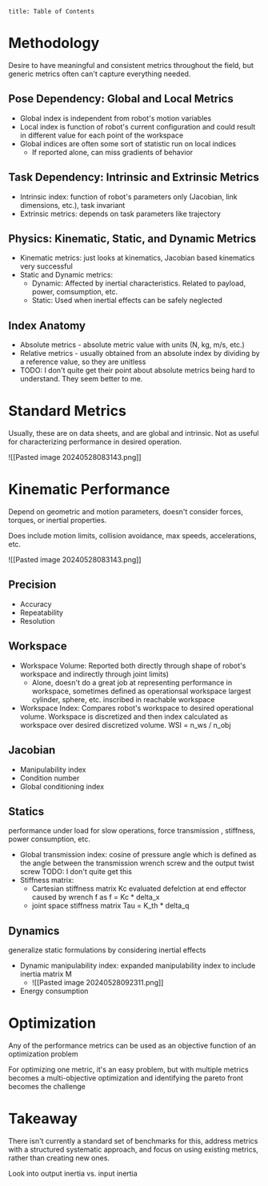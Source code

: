 ```toc
title: Table of Contents
```
# Methodology
Desire to have meaningful and consistent metrics throughout the field, but generic metrics often can't capture everything needed.

## Pose Dependency: Global and Local Metrics
- Global index is independent from robot's motion variables
- Local index is function of robot's current configuration and could result in different value for each point of the workspace
- Global indices are often some sort of statistic run on local indices
	- If reported alone, can miss gradients of behavior

## Task Dependency: Intrinsic and Extrinsic Metrics
- Intrinsic index: function of robot's parameters only (Jacobian, link dimensions, etc.), task invariant
- Extrinsic metrics: depends on task parameters like trajectory

## Physics: Kinematic, Static, and Dynamic Metrics
- Kinematic metrics: just looks at kinematics, Jacobian based kinematics very successful
- Static and Dynamic metrics:
	- Dynamic: Affected by inertial characteristics. Related to payload, power, comsumption, etc.
	- Static: Used when inertial effects can be safely neglected

## Index Anatomy
- Absolute metrics - absolute metric value with units (N, kg, m/s, etc.)
- Relative metrics - usually obtained from an absolute index by dividing by a reference value, so they are unitless
- TODO: I don't quite get their point about absolute metrics being hard to understand. They seem better to me.

# Standard Metrics
Usually, these are on data sheets, and are global and intrinsic. Not as useful for characterizing performance in desired operation.

![[Pasted image 20240528083143.png]]

# Kinematic Performance
Depend on geometric and motion parameters, doesn't consider forces, torques, or inertial properties.

Does include motion limits, collision avoidance, max speeds, accelerations, etc. 

![[Pasted image 20240528083143.png]]

## Precision
- Accuracy
- Repeatability
- Resolution

## Workspace
- Workspace Volume: Reported both directly through shape of robot's workspace and indirectly through joint limits)
	- Alone, doesn't do a great job at representing performance in workspace, sometimes defined as operationsal workspace largest cylinder, sphere, etc. inscribed in reachable workspace
- Workspace Index: Compares robot's workspace to desired operational volume. Workspace is discretized and then index calculated as workspace over desired discretized volume. WSI = n_ws / n_obj
## Jacobian
- Manipulability index
- Condition number
- Global conditioning index

## Statics
performance under load for slow operations, force transmission , stiffness, power consumption, etc.

- Global transmission index: cosine of pressure angle which is defined as the angle between the transmission wrench screw and the output twist screw TODO: I don't quite get this
- Stiffness matrix:
	- Cartesian stiffness matrix Kc evaluated defelction at end effector caused by wrench f as f = Kc * delta_x
	- joint space stiffness matrix Tau = K_th * delta_q
## Dynamics
generalize static formulations by considering inertial effects
- Dynamic manipulability index: expanded manipulability index to include inertia matrix M
	- ![[Pasted image 20240528092311.png]]
- Energy consumption

# Optimization
Any of the performance metrics can be used as an objective function of an optimization problem

For optimizing one metric, it's an easy problem, but with multiple metrics becomes a multi-objective optimization and identifying the pareto front becomes the challenge

# Takeaway
There isn't currently a standard set of benchmarks for this, address metrics with a structured systematic approach, and focus on using existing metrics, rather than creating new ones.

Look into output inertia vs. input inertia

